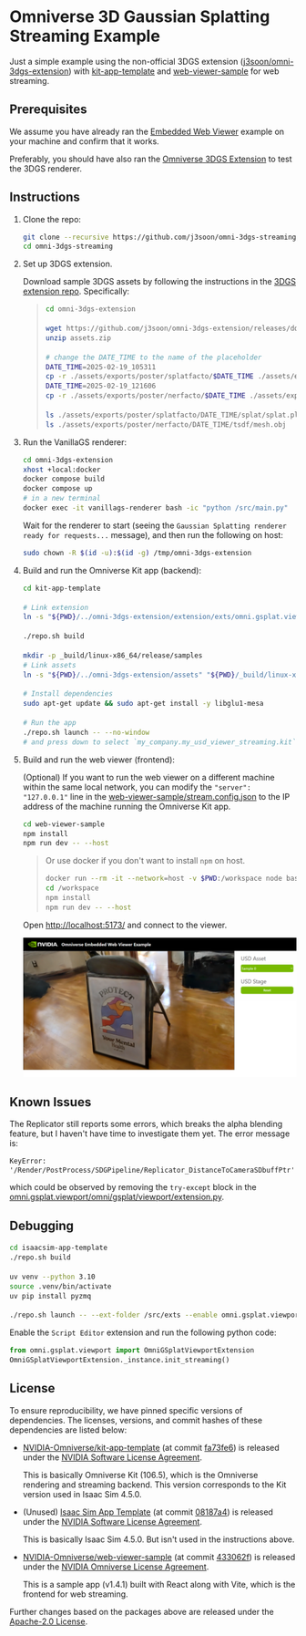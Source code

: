 # Omniverse 3D Gaussian Splatting Streaming Example

Just a simple example using the non-official 3DGS extension ([j3soon/omni-3dgs-extension](https://github.com/j3soon/omni-3dgs-extension)) with [kit-app-template](https://github.com/NVIDIA-Omniverse/kit-app-template) and [web-viewer-sample](https://github.com/NVIDIA-Omniverse/web-viewer-sample) for web streaming.

## Prerequisites

We assume you have already ran the [Embedded Web Viewer](https://docs.omniverse.nvidia.com/embedded-web-viewer/latest/index.html) example on your machine and confirm that it works.

Preferably, you should have also ran the [Omniverse 3DGS Extension](https://github.com/j3soon/omni-3dgs-extension) to test the 3DGS renderer.

## Instructions

1. Clone the repo:

   ```sh
   git clone --recursive https://github.com/j3soon/omni-3dgs-streaming.git
   cd omni-3dgs-streaming
   ```

2. Set up 3DGS extension.

   Download sample 3DGS assets by following the instructions in the [3DGS extension repo](https://github.com/j3soon/omni-3dgs-extension?tab=readme-ov-file#setup). Specifically:

   > ```sh
   > cd omni-3dgs-extension
   >
   > wget https://github.com/j3soon/omni-3dgs-extension/releases/download/v0.0.2/assets.zip
   > unzip assets.zip
   >
   > # change the DATE_TIME to the name of the placeholder
   > DATE_TIME=2025-02-19_105311
   > cp -r ./assets/exports/poster/splatfacto/$DATE_TIME ./assets/exports/poster/splatfacto/DATE_TIME
   > DATE_TIME=2025-02-19_121606
   > cp -r ./assets/exports/poster/nerfacto/$DATE_TIME ./assets/exports/poster/nerfacto/DATE_TIME
   >
   > ls ./assets/exports/poster/splatfacto/DATE_TIME/splat/splat.ply
   > ls ./assets/exports/poster/nerfacto/DATE_TIME/tsdf/mesh.obj
   > ```

3. Run the VanillaGS renderer:

   ```sh
   cd omni-3dgs-extension
   xhost +local:docker
   docker compose build
   docker compose up
   # in a new terminal
   docker exec -it vanillags-renderer bash -ic "python /src/main.py"
   ```

   Wait for the renderer to start (seeing the `Gaussian Splatting renderer ready for requests...` message), and then run the following on host:

   ```sh
   sudo chown -R $(id -u):$(id -g) /tmp/omni-3dgs-extension
   ```

4. Build and run the Omniverse Kit app (backend):

   ```sh
   cd kit-app-template

   # Link extension
   ln -s "${PWD}/../omni-3dgs-extension/extension/exts/omni.gsplat.viewport" "${PWD}/source/extensions/omni.gsplat.viewport"

   ./repo.sh build

   mkdir -p _build/linux-x86_64/release/samples
   # Link assets
   ln -s "${PWD}/../omni-3dgs-extension/assets" "${PWD}/_build/linux-x86_64/release/samples/gsplat_assets"

   # Install dependencies
   sudo apt-get update && sudo apt-get install -y libglu1-mesa

   # Run the app
   ./repo.sh launch -- --no-window
   # and press down to select `my_company.my_usd_viewer_streaming.kit` and press enter
   ```

5. Build and run the web viewer (frontend):

   (Optional) If you want to run the web viewer on a different machine within the same local network, you can modify the `"server": "127.0.0.1"` line in the [web-viewer-sample/stream.config.json](web-viewer-sample/stream.config.json#L18) to the IP address of the machine running the Omniverse Kit app.

   ```sh
   cd web-viewer-sample
   npm install
   npm run dev -- --host
   ```
   
   > Or use docker if you don't want to install `npm` on host.
   >
   > ```sh
   > docker run --rm -it --network=host -v $PWD:/workspace node bash
   > cd /workspace
   > npm install
   > npm run dev -- --host
   > ```
   
   Open <http://localhost:5173/> and connect to the viewer.

   ![](./docs/media/web-streaming-screenshot.png)

## Known Issues

The Replicator still reports some errors, which breaks the alpha blending feature, but I haven't have time to investigate them yet. The error message is:

```
KeyError: '/Render/PostProcess/SDGPipeline/Replicator_DistanceToCameraSDbuffPtr'
```

which could be observed by removing the `try-except` block in the [omni.gsplat.viewport/omni/gsplat/viewport/extension.py](./omni-3dgs-extension/extension/exts/omni.gsplat.viewport/omni/gsplat/viewport/extension.py#L374-L378).

## Debugging

```sh
cd isaacsim-app-template
./repo.sh build

uv venv --python 3.10
source .venv/bin/activate
uv pip install pyzmq

./repo.sh launch -- --ext-folder /src/exts --enable omni.gsplat.viewport
```

Enable the `Script Editor` extension and run the following python code:

```py
from omni.gsplat.viewport import OmniGSplatViewportExtension
OmniGSplatViewportExtension._instance.init_streaming()
```

## License

To ensure reproducibility, we have pinned specific versions of dependencies. The licenses, versions, and commit hashes of these dependencies are listed below:

- [NVIDIA-Omniverse/kit-app-template](https://github.com/NVIDIA-Omniverse/kit-app-template) (at commit [fa73fe6](https://github.com/NVIDIA-Omniverse/kit-app-template/tree/fa73fe640e33f952ebdaebf23119c4c4d8fae169)) is released under the [NVIDIA Software License Agreement](https://github.com/NVIDIA-Omniverse/kit-app-template/blob/main/LICENSE).

  This is basically Omniverse Kit (106.5), which is the Omniverse rendering and streaming backend. This version corresponds to the Kit version used in Isaac Sim 4.5.0.

- (Unused) [Isaac Sim App Template](https://github.com/isaac-sim/isaacsim-app-template) (at commit [08187a4](https://github.com/isaac-sim/isaacsim-app-template/tree/08187a419862cf15e6758f699ab26046a2325c85)) is released under the [NVIDIA Software License Agreement](https://github.com/isaac-sim/isaacsim-app-template/blob/main/LICENSE).

  This is basically Isaac Sim 4.5.0. But isn't used in the instructions above.

- [NVIDIA-Omniverse/web-viewer-sample](https://github.com/NVIDIA-Omniverse/web-viewer-sample) (at commit [433062f](https://github.com/NVIDIA-Omniverse/web-viewer-sample/tree/433062f504e261bb9771359fe5c3831de368ddd9)) is released under the [NVIDIA Omniverse License Agreement](https://github.com/NVIDIA-Omniverse/web-viewer-sample/blob/main/LICENSE).

  This is a sample app (v1.4.1) built with React along with Vite, which is the frontend for web streaming.

Further changes based on the packages above are released under the [Apache-2.0 License](LICENSE).
